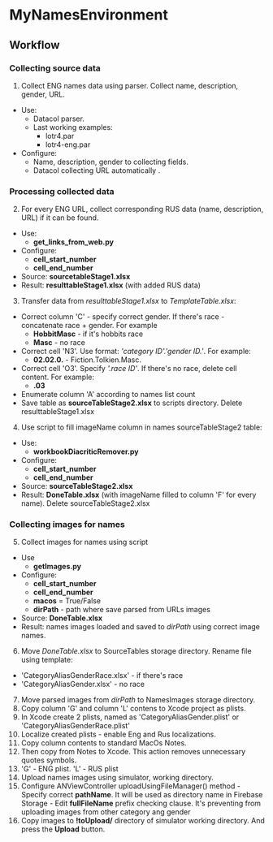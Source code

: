 # MyNamesEnvironment

## Workflow

### Collecting source data
1. Collect ENG names data using parser. Collect name, description, gender, URL.
- Use:
  - Datacol parser.
  - Last working examples:
    * lotr4.par
    * lotr4-eng.par
- Configure:
  - Name, description, gender to collecting fields.
  - Datacol collecting URL automatically .

### Processing collected data
2. For every ENG URL, collect corresponding RUS data (name, description, URL) if it can be found.
- Use:
  - **get_links_from_web.py**
- Configure:
  - **cell_start_number**
  - **cell_end_number**
- Source: **sourcetableStage1.xlsx**
- Result: **resulttableStage1.xlsx** (with added RUS data)

3. Transfer data from *resulttableStage1.xlsx* to *TemplateTable.xlsx*:
- Correct column 'C' - specify correct gender. If there's race - concatenate race + gender. For example
  - **HobbitMasc** - if it's hobbits race
  - **Masc** - no race
- Correct cell 'N3'. Use format: *'category ID'.'gender ID.'*. For example:
  - **02.02.0.** - Fiction.Tolkien.Masc.
- Correct cell 'O3'. Specify *'.race ID'*. If there's no race, delete cell content. For example:
  - **.03**
 - Enumerate column 'A' according to names list count
 - Save table as **sourceTableStage2.xlsx** to scripts directory. Delete resulttableStage1.xlsx

 4. Use script to fill imageName column in names sourceTableStage2 table:
 - Use:
   - **workbookDiacriticRemover.py**
 - Configure:
   - **cell_start_number**
   - **cell_end_number**
- Source: **sourceTableStage2.xlsx**
- Result: **DoneTable.xlsx** (with imageName filled to column 'F' for every name). Delete sourceTableStage2.xlsx

### Collecting images for names
5. Collect images for names using script
- Use
  - **getImages.py**
- Configure:
  - **cell_start_number**
  - **cell_end_number**
  - **macos** = True/False
  - **dirPath** - path where save parsed from URLs images
- Source: **DoneTable.xlsx**
- Result: names images loaded and saved to *dirPath* using correct image names.
6. Move *DoneTable.xlsx* to SourceTables storage directory. Rename file using template:
- 'CategoryAliasGenderRace.xlsx' - if there's race
- 'CategoryAliasGender.xlsx' - no race
7. Move parsed images from *dirPath* to NamesImages storage directory.
8. Copy column 'G' and column 'L' contens to Xcode project as plists.
  1. In Xcode create 2 plists, named as 'CategoryAliasGender.plist' or 'CategoryAliasGenderRace.plist'
  2. Localize created plists - enable Eng and Rus localizations.
  3. Copy column contents to standard MacOs Notes.
  4. Then copy from Notes to Xcode. This action removes unnecessary quotes symbols.
  5. 'G' - ENG plist. 'L' - RUS plist
9. Upload names images using simulator, working directory.
  1. Configure ANViewController uploadUsingFileManager() method
    - Specify correct **pathName**. It will be used as directory name in Firebase Storage
    - Edit **fullFileName** prefix checking clause. It's preventing from uploading images from other category ang gender
  2. Copy images to **!toUpload/** directory of simulator working directory. And press the **Upload** button.
